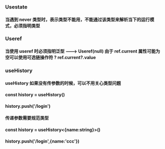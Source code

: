 ### Usestate

#### 当遇到 never 类型时，表示类型不能用，不能通过该类型来解析当下的运行模式，必须指明类型

### Useref

#### 当使用 useref 时必须指明泛型 ---> Useref<HTMLInputElement>(null) 由于 ref.current 属性可能为空可以使用可选链操作符 ? ref.current?.value

### useHistory

#### useHistory 如果没有传参数的时候，可以不用关心类型问题

#### const history = useHistory()

#### history.push('/login')

#### 传递参数需要规范类型

#### const history = useHistory<{name:string}>()

#### history.push('/login',{name:'ccc'})
